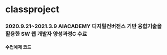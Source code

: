 # classproject

### 2020.9.21~2021.3.9 AIACADEMY 디지털컨버전스 기반 융합기술을 활용한 SW 웹 개발자 양성과정C 수료
#### 수업예제 코드
